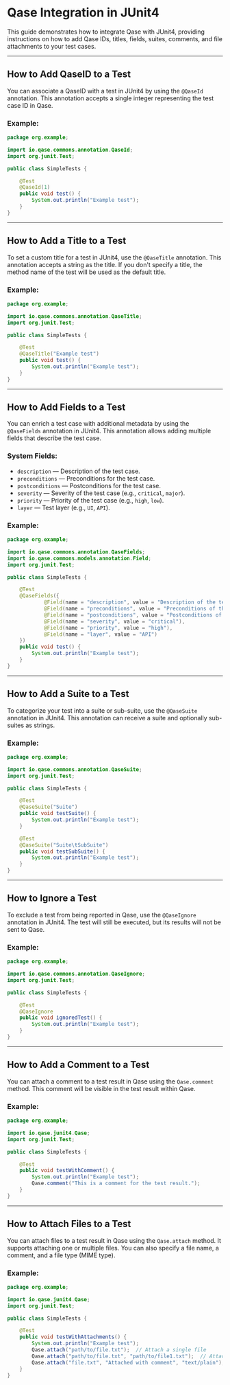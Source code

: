 # Qase Integration in JUnit4

This guide demonstrates how to integrate Qase with JUnit4, providing instructions on how to add Qase IDs, titles,
fields, suites, comments, and file attachments to your test cases.

---

## How to Add QaseID to a Test

You can associate a QaseID with a test in JUnit4 by using the `@QaseId` annotation. This annotation accepts a single
integer representing the test case ID in Qase.

### Example:

```java
package org.example;

import io.qase.commons.annotation.QaseId;
import org.junit.Test;

public class SimpleTests {

    @Test
    @QaseId(1)
    public void test() {
        System.out.println("Example test");
    }
}
```

---

## How to Add a Title to a Test

To set a custom title for a test in JUnit4, use the `@QaseTitle` annotation. This annotation accepts a string as the
title. If you don't specify a title, the method name of the test will be used as the default title.

### Example:

```java
package org.example;

import io.qase.commons.annotation.QaseTitle;
import org.junit.Test;

public class SimpleTests {

    @Test
    @QaseTitle("Example test")
    public void test() {
        System.out.println("Example test");
    }
}
```

---

## How to Add Fields to a Test

You can enrich a test case with additional metadata by using the `@QaseFields` annotation in JUnit4. This annotation
allows adding multiple fields that describe the test case.

### System Fields:

- `description` — Description of the test case.
- `preconditions` — Preconditions for the test case.
- `postconditions` — Postconditions for the test case.
- `severity` — Severity of the test case (e.g., `critical`, `major`).
- `priority` — Priority of the test case (e.g., `high`, `low`).
- `layer` — Test layer (e.g., `UI`, `API`).

### Example:

```java
package org.example;

import io.qase.commons.annotation.QaseFields;
import io.qase.commons.models.annotation.Field;
import org.junit.Test;

public class SimpleTests {

    @Test
    @QaseFields({
            @Field(name = "description", value = "Description of the test case"),
            @Field(name = "preconditions", value = "Preconditions of the test case"),
            @Field(name = "postconditions", value = "Postconditions of the test case"),
            @Field(name = "severity", value = "critical"),
            @Field(name = "priority", value = "high"),
            @Field(name = "layer", value = "API")
    })
    public void test() {
        System.out.println("Example test");
    }
}
```

---

## How to Add a Suite to a Test

To categorize your test into a suite or sub-suite, use the `@QaseSuite` annotation in JUnit4. This annotation can
receive a suite and optionally sub-suites as strings.

### Example:

```java
package org.example;

import io.qase.commons.annotation.QaseSuite;
import org.junit.Test;

public class SimpleTests {

    @Test
    @QaseSuite("Suite")
    public void testSuite() {
        System.out.println("Example test");
    }

    @Test
    @QaseSuite("Suite\tSubSuite")
    public void testSubSuite() {
        System.out.println("Example test");
    }
}
```

---

## How to Ignore a Test

To exclude a test from being reported in Qase, use the `@QaseIgnore` annotation in JUnit4. The test will still be
executed, but its results will not be sent to Qase.

### Example:

```java
package org.example;

import io.qase.commons.annotation.QaseIgnore;
import org.junit.Test;

public class SimpleTests {

    @Test
    @QaseIgnore
    public void ignoredTest() {
        System.out.println("Example test");
    }
}
```

---

## How to Add a Comment to a Test

You can attach a comment to a test result in Qase using the `Qase.comment` method. This comment will be visible in the
test result within Qase.

### Example:

```java
package org.example;

import io.qase.junit4.Qase;
import org.junit.Test;

public class SimpleTests {

    @Test
    public void testWithComment() {
        System.out.println("Example test");
        Qase.comment("This is a comment for the test result.");
    }
}
```

---

## How to Attach Files to a Test

You can attach files to a test result in Qase using the `Qase.attach` method. It supports attaching one or multiple
files. You can also specify a file name, a comment, and a file type (MIME type).

### Example:

```java
package org.example;

import io.qase.junit4.Qase;
import org.junit.Test;

public class SimpleTests {

    @Test
    public void testWithAttachments() {
        System.out.println("Example test");
        Qase.attach("path/to/file.txt");  // Attach a single file
        Qase.attach("path/to/file.txt", "path/to/file1.txt");  // Attach multiple files
        Qase.attach("file.txt", "Attached with comment", "text/plain");  // Attach with comment and type
    }
}
```
